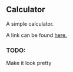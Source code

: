 ## Calculator

A simple calculator.

A link can be found [here.](https://github.com/Ethee/calculator/deployments/activity_log?environment=github-pages)

### TODO:

Make it look pretty
